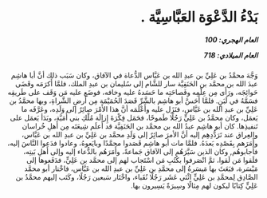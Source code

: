 <h1 dir="rtl">بَدْءُ الدَّعْوَة العَبَّاسِيَّة .</h1>

<h5 dir="rtl">العام الهجري:  100

العام الميلادي: 718

</h5>

<p dir="rtl">وَجَّهَ محمَّدُ بن عَلِيِّ بن عبدِ الله بن عَبَّاس الدُّعاة في الآفاق، وكان سَبَب ذلك أنَّ أبا هاشِم عبدَ الله بن محمَّد بن الحَنَفِيَّة سار للشَّام إلى سُليمان بن عبدِ الملك، فلمَّا أَكرَمَه وقَضَى حَوائِجَه، ورَأَى مِن عِلْمِه وفَصاحَتِه ما حَسَدهُ عليه وخافه، فوضَع عليه مَن وَقَف على طَريقِه فسَمَّهُ في لَبَنٍ. فلمَّا أَحَسَّ أبو هاشِم بالشَّرِّ قَصَدَ الحُمَيْمَة مِن أَرضِ الشَّراةِ، وبها محمَّدُ بن عَلِيِّ بن عبدِ الله بن عَبَّاس، فنَزَل عليه وأَعْلَمَه أنَّ هذا الأَمْرَ صائِرٌ إلى وَلَدِه، وعَرَّفَه ما يَعمَل، وكان محمَّدُ بن عَلِيٍّ رَجُلًا طَموحًا، فحَمَل فِكْرَةَ إِزالَة مُلْكِ بني أُمَيَّة، وبَدَأ يَعمَل على تَنفيذِها. كان أبو هاشِم عبدُ الله بن محمَّد بن الحَنَفِيَّة قد أَعلَم شِيعَتَه مِن أَهلِ خُراسان والعِراق عند تَرَدُّدِهِم إليه أنَّ الأمرَ صائِرٌ إلى وَلَدِ محمَّد بن عَلِيِّ بن عبدِ الله بن عَبَّاس، وأَمَرَهم بِقَصْدِه بَعدَهُ. فلمَّا مات أبو هاشِم قَصَدوا محمَّدًا وبايَعوهُ، وعادوا فدَعوا النَّاسَ إليه، فأَجابوهُم, وكان الذين سَيَّرَهُم إلى الآفاق جَماعةً، وأَمَرَهُم بالدُّعاء إليه وإلى أَهلِ بَيتِه، فلَقوا مَن لَقوا، ثمَّ انْصَرفوا بكُتُبِ مَن اسْتَجاب لهم إلى محمَّد بن عَلِيٍّ، فدَفَعوها إلى مَيْسَرة، فبَعَثَ بها مَيسَرةُ إلى محمَّدِ بن عَلِيِّ بن عبدِ الله بن عَبَّاس، فاخْتار أبو محمَّد الصَّادِق لِمحمَّدِ بن عَلِيٍّ اثْنَي عَشَر رَجُلًا نُقَباء، واخْتَار سَبعين رَجُلًا، وكَتَب إليهم محمَّدُ بن عَلِيٍّ كِتابًا ليكون لهم مِثالًا وسِيرَةً يَسِيرون بها.</p></br>
